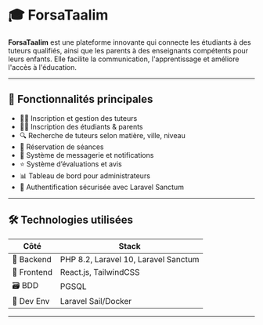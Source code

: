 # 🎓 ForsaTaalim

**ForsaTaalim** est une plateforme innovante qui connecte les étudiants à des tuteurs qualifiés, ainsi que les parents à des enseignants compétents pour leurs enfants. Elle facilite la communication, l'apprentissage et améliore l'accès à l'éducation.

---

## 🚀 Fonctionnalités principales

- 👨‍🏫 Inscription et gestion des tuteurs
- 👨‍🎓 Inscription des étudiants & parents
- 🔍 Recherche de tuteurs selon matière, ville, niveau
- 📅 Réservation de séances
- 📨 Système de messagerie et notifications
- ⭐ Système d’évaluations et avis
- 📊 Tableau de bord pour administrateurs
- 🔐 Authentification sécurisée avec Laravel Sanctum

---

## 🛠️ Technologies utilisées

| Côté       | Stack                                         |
|------------|-----------------------------------------------|
| 🧠 Backend  | PHP 8.2, Laravel 10, Laravel Sanctum          |
| 🎨 Frontend | React.js, TailwindCSS                         |
| 🗃️ BDD      | PGSQL                                         |                       |
| 🐳 Dev Env | Laravel Sail/Docker              

---

